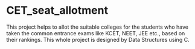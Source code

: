 # CET_seat_allotment
This project helps to allot the suitable colleges for the students who have taken the common entrance exams like KCET, NEET, JEE etc., based on their rankings. This whole project is designed by Data Structures using C.
